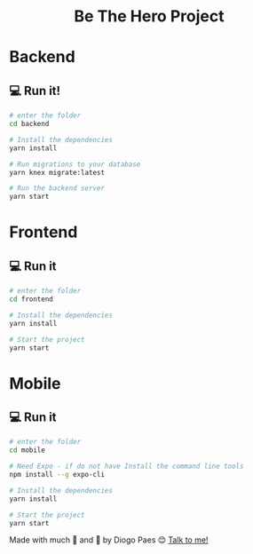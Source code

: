 <h1 align="center">
Be The Hero Project
</h1>

# Backend

## :computer: Run it!

```bash
# enter the folder
cd backend

# Install the dependencies
yarn install

# Run migrations to your database
yarn knex migrate:latest

# Run the backend server
yarn start

```
# Frontend

## :computer: Run it

```bash
# enter the folder
cd frontend

# Install the dependencies
yarn install

# Start the project
yarn start

```
# Mobile

## :computer: Run it

```bash
# enter the folder
cd mobile

# Need Expo - if do not have Install the command line tools
npm install --g expo-cli

# Install the dependencies
yarn install

# Start the project
yarn start

```

Made with much :purple_heart: and :muscle: by Diogo Paes :blush: <a href="https://www.linkedin.com/in/diogopaesdev/">Talk to me!</a>